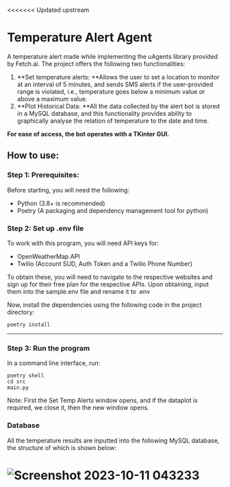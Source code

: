 <<<<<<< Updated upstream
# Temperature Alert Agent

A temperature alert made while implementing the uAgents library provided by Fetch.ai. The project offers the following two functionalities:

1.  **Set temperature alerts: **Allows the user to set a location to monitor at an interval of 5 minutes, and sends SMS alerts if the user-provided range is violated, i.e., temperature goes below a minimum value or above a maximum value.
2.   **Plot Historical Data: **All the data collected by the alert bot is stored in a MySQL database, and this functionality provides ability to graphically analyse the relation of temperature to the date and time.

**For ease of access, the bot operates with a TKinter GUI.**

## **How to use:**

### ****Step 1: Prerequisites:****

Before starting, you will need the following:
- Python (3.8+ is recommended)
- Poetry (A packaging and dependency management tool for python)

### ****Step 2: Set up .env file****

To work with this program, you will need API keys for:
- OpenWeatherMap API
- Twilio (Account SUD, Auth Token and a Twilio Phone Number)

To obtain these, you will need to navigate to the respective websites and sign up for their free plan for the respective APIs.
Upon obtaining, input them into the sample.env file and rename it to .env

Now, install the dependencies using the following code in the project directory:

    poetry install
                
----

### ****Step 3: Run the program****

In a command line interface, run:


    poetry shell
    cd src
    main.py

Note: First the Set Temp Alerts window opens, and if the dataplot is required, we close it, then the new window opens.    
### ****Database****

All the temperature results are inputted into the following MySQL database, the structure of which is shown below:

![Screenshot 2023-10-11 043233](https://github.com/MistyDragon7/HackAI_230295/assets/120657456/176cf98c-e812-403e-8bd1-7f211054683f)
=======
